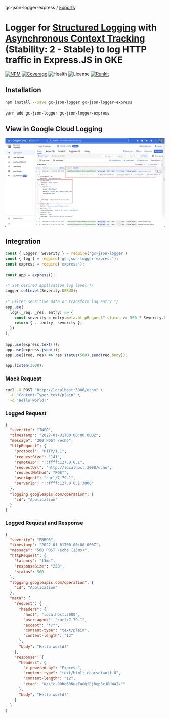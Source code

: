 gc-json-logger-express / [Exports](modules.md)

# Logger for [Structured Logging](https://cloud.google.com/logging/docs/structured-logging) with [Asynchronous Context Tracking](https://nodejs.org/api/async_context.html#class-asynclocalstorage) (Stability: 2 - Stable) to log HTTP traffic in Express.JS in GKE

[![NPM](https://badgen.net/npm/v/gc-json-logger-express)](https://www.npmjs.com/gc-json-logger-express)
[![Coverage](https://codecov.io/gh/igrek8/gc-json-logger-express/branch/main/graph/badge.svg)](https://codecov.io/gh/igrek8/gc-json-logger-express)
![Health](https://badgen.net/github/checks/igrek8/gc-json-logger-express)
![License](https://badgen.net/github/license/igrek8/gc-json-logger-express)
[![Runkit](https://badgen.net/badge/runkit/playground/cyan)](https://npm.runkit.com/gc-json-logger-express)

## Installation

```bash
npm install --save gc-json-logger gc-json-logger-express

yarn add gc-json-logger gc-json-logger-express
```

## View in Google Cloud Logging

![Google Cloud Logging](./media/google-cloud-logging.png)

## Integration

```js
const { Logger, Severity } = require('gc-json-logger');
const { log } = require('gc-json-logger-express');
const express = require('express');

const app = express();

/* Set desired application log level */
Logger.setLevel(Severity.DEBUG);

/* Filter sensitive data or transform log entry */
app.use(
  log((_req, _res, entry) => {
    const severity = entry.meta.httpRequest?.status >= 500 ? Severity.ERROR : entry.severity;
    return { ...entry, severity };
  })
);

app.use(express.text());
app.use(express.json());
app.use((req, res) => res.status(500).send(req.body));

app.listen(3000);
```

### Mock Request

```bash
curl -X POST "http://localhost:3000/echo" \
  -H "Content-Type: text/plain" \
  -d 'Hello world!'
```

### Logged Request

```json
{
  "severity": "INFO",
  "timestamp": "2022-01-01T00:00:00.000Z",
  "message": "200 POST /echo",
  "httpRequest": {
    "protocol": "HTTP/1.1",
    "requestSize": "141",
    "remoteIp": "::ffff:127.0.0.1",
    "requestUrl": "http://localhost:3000/echo",
    "requestMethod": "POST",
    "userAgent": "curl/7.79.1",
    "serverIp": "::ffff:127.0.0.1:3000"
  },
  "logging.googleapis.com/operation": {
    "id": "Application"
  }
}
```

### Logged Request and Response

```json
{
  "severity": "ERROR",
  "timestamp": "2022-01-01T00:00:00.000Z",
  "message": "500 POST /echo (13ms)",
  "httpRequest": {
    "latency": "13ms",
    "responseSize": "258",
    "status": 500
  },
  "logging.googleapis.com/operation": {
    "id": "Application"
  },
  "meta": {
    "request": {
      "headers": {
        "host": "localhost:3000",
        "user-agent": "curl/7.79.1",
        "accept": "*/*",
        "content-type": "text/plain",
        "content-length": "12"
      },
      "body": "Hello world!"
    },
    "response": {
      "headers": {
        "x-powered-by": "Express",
        "content-type": "text/html; charset=utf-8",
        "content-length": "12",
        "etag": "W/\"c-00hq6RNueFa8QiEjhep5cJRHWAI\""
      },
      "body": "Hello world!"
    }
  }
}
```
